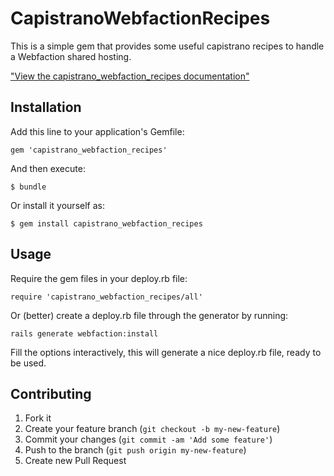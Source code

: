 # CapistranoWebfactionRecipes

This is a simple gem that provides some useful capistrano recipes to handle a Webfaction shared hosting.

["View the capistrano_webfaction_recipes documentation"](http://omniref.com/ruby/gems/capistrano_webfaction_recipes )

## Installation

Add this line to your application's Gemfile:

    gem 'capistrano_webfaction_recipes'

And then execute:

    $ bundle

Or install it yourself as:

    $ gem install capistrano_webfaction_recipes

## Usage

Require the gem files in your deploy.rb file:

    require 'capistrano_webfaction_recipes/all'

Or (better) create a deploy.rb file through the generator by running:

    rails generate webfaction:install

Fill the options interactively, this will generate a nice deploy.rb file, ready to be used.

## Contributing

1. Fork it
2. Create your feature branch (`git checkout -b my-new-feature`)
3. Commit your changes (`git commit -am 'Add some feature'`)
4. Push to the branch (`git push origin my-new-feature`)
5. Create new Pull Request
